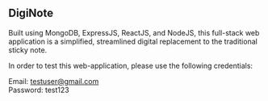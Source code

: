 ## DigiNote
Built using MongoDB, ExpressJS, ReactJS, and NodeJS, this full-stack web application is a simplified, streamlined digital replacement to the traditional sticky note.

In order to test this web-application, please use the following credentials:

Email: testuser@gmail.com <br/>
Password: test123
